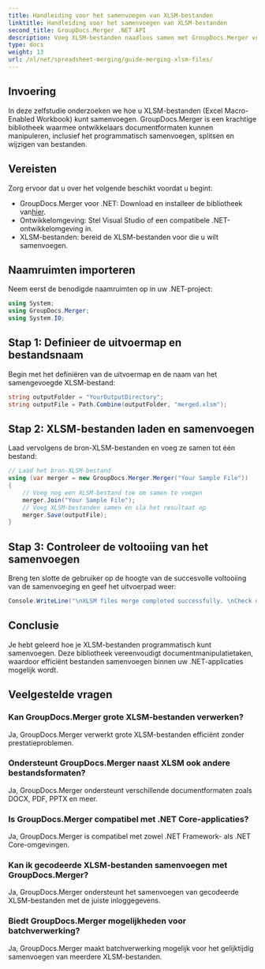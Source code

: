 ```yaml
---
title: Handleiding voor het samenvoegen van XLSM-bestanden
linktitle: Handleiding voor het samenvoegen van XLSM-bestanden
second_title: GroupDocs.Merger .NET API
description: Voeg XLSM-bestanden naadloos samen met GroupDocs.Merger voor .NET. Combineer Excel-werkmappen efficiënt programmatisch. Verbeter uw mogelijkheden voor documentmanipulatie.
type: docs
weight: 13
url: /nl/net/spreadsheet-merging/guide-merging-xlsm-files/
---
```

## Invoering
In deze zelfstudie onderzoeken we hoe u XLSM-bestanden (Excel Macro-Enabled Workbook) kunt samenvoegen. GroupDocs.Merger is een krachtige bibliotheek waarmee ontwikkelaars documentformaten kunnen manipuleren, inclusief het programmatisch samenvoegen, splitsen en wijzigen van bestanden.
## Vereisten
Zorg ervoor dat u over het volgende beschikt voordat u begint:
-  GroupDocs.Merger voor .NET: Download en installeer de bibliotheek van[hier](https://releases.groupdocs.com/merger/net/).
- Ontwikkelomgeving: Stel Visual Studio of een compatibele .NET-ontwikkelomgeving in.
- XLSM-bestanden: bereid de XLSM-bestanden voor die u wilt samenvoegen.

## Naamruimten importeren
Neem eerst de benodigde naamruimten op in uw .NET-project:
```csharp
using System; 
using GroupDocs.Merger;
using System.IO;
```
## Stap 1: Definieer de uitvoermap en bestandsnaam
Begin met het definiëren van de uitvoermap en de naam van het samengevoegde XLSM-bestand:
```csharp
string outputFolder = "YourOutputDirectory";
string outputFile = Path.Combine(outputFolder, "merged.xlsm");
```
## Stap 2: XLSM-bestanden laden en samenvoegen
Laad vervolgens de bron-XLSM-bestanden en voeg ze samen tot één bestand:
```csharp
// Laad het bron-XLSM-bestand
using (var merger = new GroupDocs.Merger.Merger("Your Sample File"))
{
    // Voeg nog een XLSM-bestand toe om samen te voegen
    merger.Join("Your Sample File");
    // Voeg XLSM-bestanden samen en sla het resultaat op
    merger.Save(outputFile);
}
```
## Stap 3: Controleer de voltooiing van het samenvoegen
Breng ten slotte de gebruiker op de hoogte van de succesvolle voltooiing van de samenvoeging en geef het uitvoerpad weer:
```csharp
Console.WriteLine("\nXLSM files merge completed successfully. \nCheck output in {0}", outputFolder);
```

## Conclusie
Je hebt geleerd hoe je XLSM-bestanden programmatisch kunt samenvoegen. Deze bibliotheek vereenvoudigt documentmanipulatietaken, waardoor efficiënt bestanden samenvoegen binnen uw .NET-applicaties mogelijk wordt.

## Veelgestelde vragen
### Kan GroupDocs.Merger grote XLSM-bestanden verwerken?
Ja, GroupDocs.Merger verwerkt grote XLSM-bestanden efficiënt zonder prestatieproblemen.
### Ondersteunt GroupDocs.Merger naast XLSM ook andere bestandsformaten?
Ja, GroupDocs.Merger ondersteunt verschillende documentformaten zoals DOCX, PDF, PPTX en meer.
### Is GroupDocs.Merger compatibel met .NET Core-applicaties?
Ja, GroupDocs.Merger is compatibel met zowel .NET Framework- als .NET Core-omgevingen.
### Kan ik gecodeerde XLSM-bestanden samenvoegen met GroupDocs.Merger?
Ja, GroupDocs.Merger ondersteunt het samenvoegen van gecodeerde XLSM-bestanden met de juiste inloggegevens.
### Biedt GroupDocs.Merger mogelijkheden voor batchverwerking?
Ja, GroupDocs.Merger maakt batchverwerking mogelijk voor het gelijktijdig samenvoegen van meerdere XLSM-bestanden.